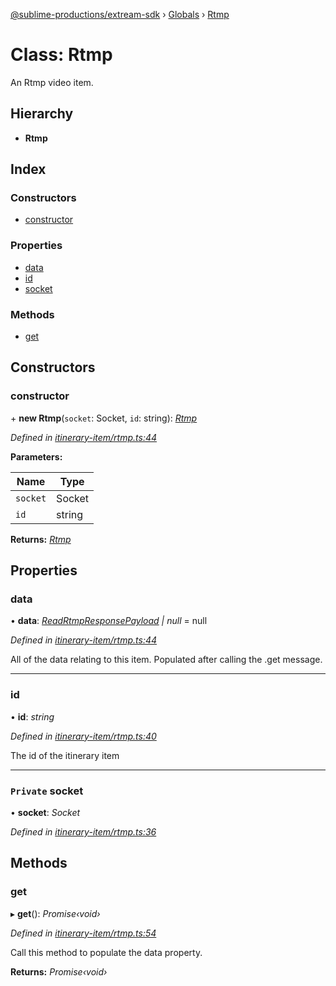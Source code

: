[@sublime-productions/extream-sdk](../README.md) › [Globals](../globals.md) › [Rtmp](rtmp.md)

# Class: Rtmp

An Rtmp video item.

## Hierarchy

* **Rtmp**

## Index

### Constructors

* [constructor](rtmp.md#constructor)

### Properties

* [data](rtmp.md#data)
* [id](rtmp.md#id)
* [socket](rtmp.md#private-socket)

### Methods

* [get](rtmp.md#get)

## Constructors

###  constructor

\+ **new Rtmp**(`socket`: Socket, `id`: string): *[Rtmp](rtmp.md)*

*Defined in [itinerary-item/rtmp.ts:44](https://github.com/Extream-SaaS/ex-sdk/blob/600cbb0/src/itinerary-item/rtmp.ts#L44)*

**Parameters:**

Name | Type |
------ | ------ |
`socket` | Socket |
`id` | string |

**Returns:** *[Rtmp](rtmp.md)*

## Properties

###  data

• **data**: *[ReadRtmpResponsePayload](../interfaces/readrtmpresponsepayload.md) | null* = null

*Defined in [itinerary-item/rtmp.ts:44](https://github.com/Extream-SaaS/ex-sdk/blob/600cbb0/src/itinerary-item/rtmp.ts#L44)*

All of the data relating to this item. Populated after calling the .get message.

___

###  id

• **id**: *string*

*Defined in [itinerary-item/rtmp.ts:40](https://github.com/Extream-SaaS/ex-sdk/blob/600cbb0/src/itinerary-item/rtmp.ts#L40)*

The id of the itinerary item

___

### `Private` socket

• **socket**: *Socket*

*Defined in [itinerary-item/rtmp.ts:36](https://github.com/Extream-SaaS/ex-sdk/blob/600cbb0/src/itinerary-item/rtmp.ts#L36)*

## Methods

###  get

▸ **get**(): *Promise‹void›*

*Defined in [itinerary-item/rtmp.ts:54](https://github.com/Extream-SaaS/ex-sdk/blob/600cbb0/src/itinerary-item/rtmp.ts#L54)*

Call this method to populate the data property.

**Returns:** *Promise‹void›*
